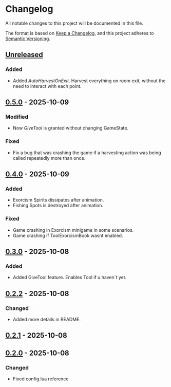 # Changelog

All notable changes to this project will be documented in this file.

The format is based on [Keep a Changelog](https://keepachangelog.com/en/1.1.0/),
and this project adheres to [Semantic Versioning](https://semver.org/spec/v2.0.0.html).

## [Unreleased]

### Added

- Added _AutoHarvestOnExit_. Harvest everything on room exit, without the need to interact with each point.

## [0.5.0] - 2025-10-09

### Modified

- Now _GiveTool_ is granted without changing GameState.

### Fixed

- Fix a bug that was crashing the game if a harvesting action was being called repeatedly more than once.

## [0.4.0] - 2025-10-09

### Added

- Exorcism Spirits dissipates after animation.
- Fishing Spots is destroyed after animation.

### Fixed

- Game crashing in Exorcism minigame in some scenarios.
- Game crashing if ToolExorcismBook wasnt enabled.

## [0.3.0] - 2025-10-08

### Added

- Added GiveTool feature. Enables Tool if u haven\`t yet.

## [0.2.2] - 2025-10-08

### Changed

- Added more details in README.

## [0.2.1] - 2025-10-08

## [0.2.0] - 2025-10-08

### Changed

- Fixed config.lua reference

[unreleased]: https://github.com/lucashort7/SkipHarvestMinigames/compare/0.5.0...HEAD
[0.5.0]: https://github.com/lucashort7/SkipHarvestMinigames/compare/0.4.0...0.5.0
[0.4.0]: https://github.com/lucashort7/SkipHarvestMinigames/compare/0.3.0...0.4.0
[0.3.0]: https://github.com/lucashort7/SkipHarvestMinigames/compare/0.2.2...0.3.0
[0.2.2]: https://github.com/lucashort7/SkipHarvestMinigames/compare/0.2.1...0.2.2
[0.2.1]: https://github.com/lucashort7/SkipHarvestMinigames/compare/0.2.0...0.2.1
[0.2.0]: https://github.com/lucashort7/SkipHarvestMinigames/compare/0.1.0...0.2.0

